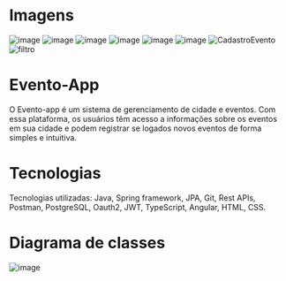 # Imagens
![image](https://github.com/OrlandoBG/Evento-App/assets/75863232/1e2fdd88-4aec-4d4d-83e2-89121732d0e1)
![image](https://github.com/OrlandoBG/Evento-App/assets/75863232/cd28129a-9262-4087-aefe-3b8863b69085)
![image](https://github.com/OrlandoBG/Evento-App/assets/75863232/8c189868-7245-43e5-9498-64973ed3de53)
![image](https://github.com/OrlandoBG/Evento-App/assets/75863232/d294c8f8-fcd5-446b-9d61-af781b3a7235)
![image](https://github.com/OrlandoBG/Evento-App/assets/75863232/c3e8434e-f604-4a97-95b2-ac3e147ac475)
![image](https://github.com/OrlandoBG/Evento-App/assets/75863232/5ace1b88-f550-4735-bfe7-2b463bee3630)
![CadastroEvento](https://github.com/OrlandoBG/Evento-App/assets/75863232/122f54e7-575d-415b-ae59-da5e606778a7)
![filtro](https://github.com/OrlandoBG/Evento-App/assets/75863232/255f1e1e-56e8-4b19-b8c1-959a7b529a95)


# Evento-App 
O Evento-app é um sistema de gerenciamento de cidade e eventos. Com essa plataforma, os usuários têm acesso a informações sobre os eventos em sua cidade e podem registrar se logados novos eventos de forma simples e intuitiva.

# Tecnologias 
Tecnologias utilizadas: Java, Spring framework, JPA, Git, Rest APIs, Postman, PostgreSQL, Oauth2, JWT, TypeScript, Angular, HTML, CSS.

# Diagrama de classes
![image](https://github.com/OrlandoBG/Evento-App/assets/75863232/dcc9f200-0d76-4834-af35-3690e205dc17)

